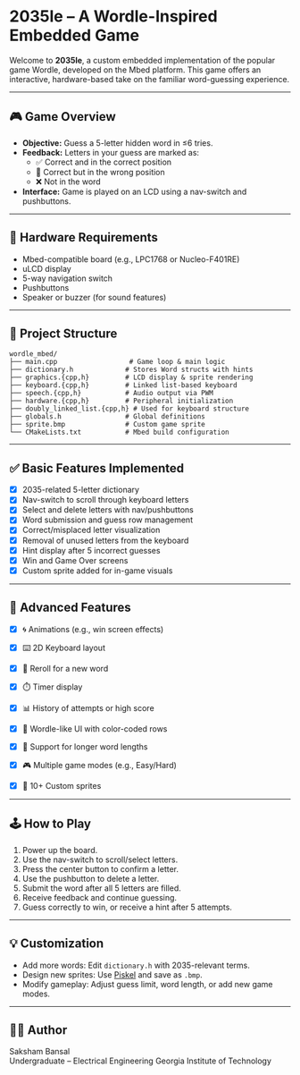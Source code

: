 # 2035le – A Wordle-Inspired Embedded Game

Welcome to **2035le**, a custom embedded implementation of the popular game Wordle, developed on the Mbed platform. This game offers an interactive, hardware-based take on the familiar word-guessing experience.

---

## 🎮 Game Overview

- **Objective:** Guess a 5-letter hidden word in ≤6 tries.
- **Feedback:** Letters in your guess are marked as:
  - ✅ Correct and in the correct position
  - 🔄 Correct but in the wrong position
  - ❌ Not in the word
- **Interface:** Game is played on an LCD using a nav-switch and pushbuttons.

---

## 🧰 Hardware Requirements

- Mbed-compatible board (e.g., LPC1768 or Nucleo-F401RE)
- uLCD display
- 5-way navigation switch
- Pushbuttons
- Speaker or buzzer (for sound features)

---

## 📁 Project Structure

```plaintext
wordle_mbed/
├── main.cpp                  # Game loop & main logic
├── dictionary.h             # Stores Word structs with hints
├── graphics.{cpp,h}         # LCD display & sprite rendering
├── keyboard.{cpp,h}         # Linked list-based keyboard
├── speech.{cpp,h}           # Audio output via PWM
├── hardware.{cpp,h}         # Peripheral initialization
├── doubly_linked_list.{cpp,h} # Used for keyboard structure
├── globals.h                # Global definitions
├── sprite.bmp               # Custom game sprite
└── CMakeLists.txt           # Mbed build configuration
```

---

## ✅ Basic Features Implemented

- [x] 2035-related 5-letter dictionary
- [x] Nav-switch to scroll through keyboard letters
- [x] Select and delete letters with nav/pushbuttons
- [x] Word submission and guess row management
- [x] Correct/misplaced letter visualization
- [x] Removal of unused letters from the keyboard
- [x] Hint display after 5 incorrect guesses
- [x] Win and Game Over screens
- [x] Custom sprite added for in-game visuals

---

## 🚀 Advanced Features

- [x] 🌀 Animations (e.g., win screen effects)
- [x] ⌨️ 2D Keyboard layout
- [x] 🔁 Reroll for a new word
- [x] ⏱️ Timer display
- [x] 📊 History of attempts or high score
- [x] 🧠 Wordle-like UI with color-coded rows
- [x] 📏 Support for longer word lengths
- [x] 🎮 Multiple game modes (e.g., Easy/Hard)
- [x] 🎨 10+ Custom sprites


---

## 🕹️ How to Play

1. Power up the board.
2. Use the nav-switch to scroll/select letters.
3. Press the center button to confirm a letter.
4. Use the pushbutton to delete a letter.
5. Submit the word after all 5 letters are filled.
6. Receive feedback and continue guessing.
7. Guess correctly to win, or receive a hint after 5 attempts.

---

## 💡 Customization

- Add more words: Edit `dictionary.h` with 2035-relevant terms.
- Design new sprites: Use [Piskel](https://www.piskelapp.com/) and save as `.bmp`.
- Modify gameplay: Adjust guess limit, word length, or add new game modes.

---

## 👨‍💻 Author

Saksham Bansal  
Undergraduate – Electrical Engineering
Georgia Institute of Technology
